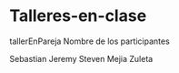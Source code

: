 # Talleres-en-clase

tallerEnPareja Nombre de los participantes

Sebastian
Jeremy Steven Mejia Zuleta
